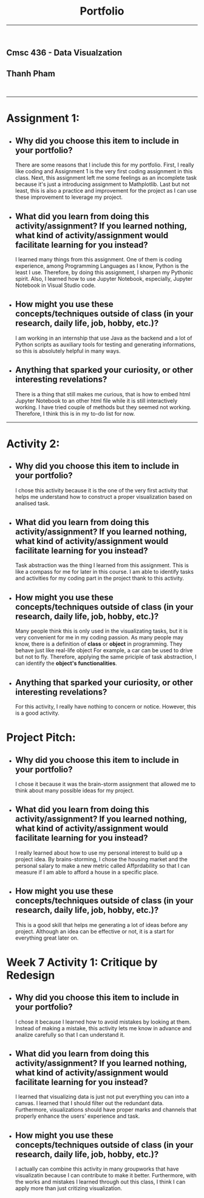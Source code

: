 **<h1 align="center"> Portfolio</h1>**

----------

<br/>

## **Cmsc 436 - Data Visualzation** 

## **Thanh Pham**

<br/>

----------

# Assignment 1:

* ## Why did you choose this item to include in your portfolio?

    There are some reasons that I include this for my portfolio. First, I really like coding and Assignment 1 is the very first coding assignment in this class. Next, this assignment left me some feelings as an incomplete task because it's just a introducing assignment to Mathplotlib. Last but not least, this is also a practice and improvement for the project as I can use these improvement to leverage my project.

* ## What did you learn from doing this activity/assignment? If you learned nothing, what kind of activity/assignment would facilitate learning for you instead? 

    I learned many things from this assignment. One of them is coding experience, among Programming Languages as I know, Python is the least I use. Therefore, by doing this assignment, I sharpen my Pythonic spirit. Also, I learned how to use Jupyter Notebook, especially, Jupyter Notebook in Visual Studio code.

* ## How might you use these concepts/techniques outside of class (in your research, daily life, job, hobby, etc.)?

    I am working in an internship that use Java as the backend and a lot of Python scripts as auxiliary tools for testing and generating informations, so this is absolutely helpful in many ways.

* ## Anything that sparked your curiosity, or other interesting revelations?

    There is a thing that still makes me curious, that is how to embed html Jupyter Notebook to an other html file while it is still interactively working. I have tried couple of methods but they seemed not working. Therefore, I think this is in my to-do list for now.

----------

# Activity 2:

* ## Why did you choose this item to include in your portfolio?

    I chose this activity because it is the one of the very first activity that helps me understand how to construct a proper visualization based on analised task. 

* ## What did you learn from doing this activity/assignment? If you learned nothing, what kind of activity/assignment would facilitate learning for you instead? 

    Task abstraction was the thing I learned from this assignment. This is like a compass for me for later in this course. I am able to identify tasks and activities for my coding part in the project thank to this activity.

* ## How might you use these concepts/techniques outside of class (in your research, daily life, job, hobby, etc.)?

    Many people think this is only used in the visualizating tasks, but it is very convenient for me in my coding passion. As many people may know, there is a definition of **class** or **object** in programming. They behave just like real-life object For example, a car can be used to drive but not to fly. Therefore, applying the same priciple of task abstraction, I can identify the **object's functionalities**.

* ## Anything that sparked your curiosity, or other interesting revelations?

    For this activity, I really have nothing to concern or notice. However, this is a good activity.

# Project Pitch:

* ## Why did you choose this item to include in your portfolio?

    I chose it because it was the brain-storm assignment that allowed me to think about many possible ideas for my project.

* ## What did you learn from doing this activity/assignment? If you learned nothing, what kind of activity/assignment would facilitate learning for you instead? 

    I really learned about how to use  my personal interest to build up a project idea. By brains-storming, I chose the housing market and the personal salary to make a new metric called Affprdability so that I can measure if I am able to afford a house in a specific place.

* ## How might you use these concepts/techniques outside of class (in your research, daily life, job, hobby, etc.)?

    This is a good skill that helps me generating a lot of ideas before any project. Although an idea can be effective or not, it is a start for everything great later on.

# Week 7 Activity 1: Critique by Redesign

* ## Why did you choose this item to include in your portfolio?

    I chose it because I learned how to avoid mistakes by looking at them. Instead of making a mistake, this activity lets me know in advance and analize carefully so that I can understand it.

* ## What did you learn from doing this activity/assignment? If you learned nothing, what kind of activity/assignment would facilitate learning for you instead? 

    I learned that visualizing  data is just not put everything you can into a canvas. I learned that I should filter out the redundant data. Furthermore, visualizations should have proper marks and channels that properly enhance the users' experience and task.

* ## How might you use these concepts/techniques outside of class (in your research, daily life, job, hobby, etc.)?

    I actually can combine this activity in many groupworks that have visualizatin because I can contribute to make it better. Furthermore, with the works and mistakes I learned through out this class, I think I can apply more than just critizing visualization.
